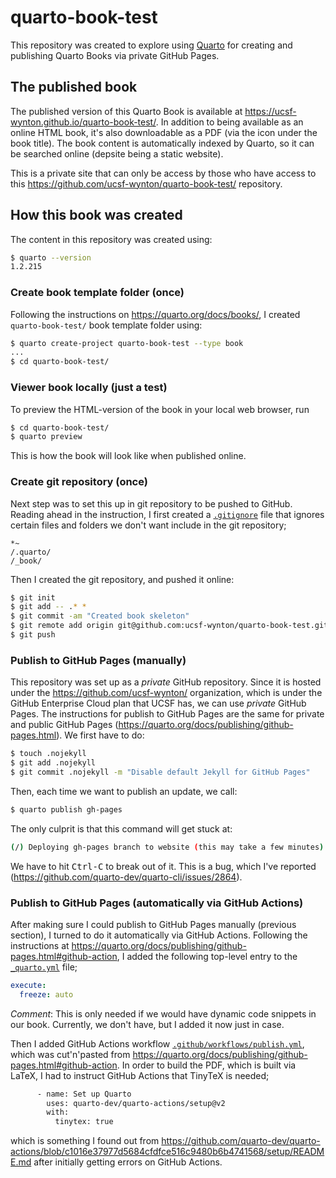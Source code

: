 # quarto-book-test

This repository was created to explore using [Quarto] for creating and publishing Quarto Books via private GitHub Pages.

## The published book

The published version of this Quarto Book is available at <https://ucsf-wynton.github.io/quarto-book-test/>.  In addition to being available as an online HTML book, it's also downloadable as a PDF (via the icon under the book title).  The book content is automatically indexed by Quarto, so it can be searched online (depsite being a static website).

This is a private site that can only be access by those who have access to this <https://github.com/ucsf-wynton/quarto-book-test/> repository.


## How this book was created

The content in this repository was created using:

```sh
$ quarto --version
1.2.215
```


### Create book template folder (once)

Following the instructions on <https://quarto.org/docs/books/>, I created `quarto-book-test/` book template folder using:

```sh
$ quarto create-project quarto-book-test --type book
...
$ cd quarto-book-test/
```


### Viewer book locally (just a test)

To preview the HTML-version of the book in your local web browser, run

```sh
$ cd quarto-book-test/
$ quarto preview
```

This is how the book will look like when published online.


### Create git repository (once)

Next step was to set this up in git repository to be pushed to GitHub.  Reading ahead in the instruction, I first created a [`.gitignore`](https://github.com/ucsf-wynton/quarto-book-test/blob/main/.gitignore) file that ignores certain files and folders we don't want include in the git repository;

```plain
*~
/.quarto/
/_book/
```

Then I created the git repository, and pushed it online:

```sh
$ git init
$ git add -- .* *
$ git commit -am "Created book skeleton"
$ git remote add origin git@github.com:ucsf-wynton/quarto-book-test.git
$ git push
```


### Publish to GitHub Pages (manually)

This repository was set up as a _private_ GitHub repository.  Since it is hosted under the <https://github.com/ucsf-wynton/> organization, which is under the GitHub Enterprise Cloud plan that UCSF has, we can use _private_ GitHub Pages.  The instructions for publish to GitHub Pages are the same for private and public GitHub Pages (<https://quarto.org/docs/publishing/github-pages.html>).  We first have to do:

```sh
$ touch .nojekyll
$ git add .nojekyll
$ git commit .nojekyll -m "Disable default Jekyll for GitHub Pages"
```

Then, each time we want to publish an update, we call:

```sh
$ quarto publish gh-pages
```

The only culprit is that this command will get stuck at:

```sh
(/) Deploying gh-pages branch to website (this may take a few minutes)
```

We have to hit <kbd>Ctrl-C</kbd> to break out of it.  This is a bug, which I've reported (<https://github.com/quarto-dev/quarto-cli/issues/2864>).



### Publish to GitHub Pages (automatically via GitHub Actions)

After making sure I could publish to GitHub Pages manually (previous section), I turned to do it automatically via GitHub Actions.  Following the instructions at <https://quarto.org/docs/publishing/github-pages.html#github-action>, I added the following top-level entry to the [`_quarto.yml`](https://github.com/ucsf-wynton/quarto-book-test/blob/main/_quarto.yml) file;

```yml
execute:
  freeze: auto
```

_Comment_: This is only needed if we would have dynamic code snippets in our book.  Currently, we don't have, but I added it now just in case.

Then I added GitHub Actions workflow [`.github/workflows/publish.yml`](https://github.com/ucsf-wynton/quarto-book-test/blob/main/.github/workflows/publish.yml), which was cut'n'pasted from <https://quarto.org/docs/publishing/github-pages.html#github-action>.  In order to build the PDF, which is built via LaTeX, I had to instruct GitHub Actions that TinyTeX is needed;

```sh
      - name: Set up Quarto
        uses: quarto-dev/quarto-actions/setup@v2
        with:
          tinytex: true
```

which is something I found out from <https://github.com/quarto-dev/quarto-actions/blob/c1016e37977d5684cfdfce516c9480b6b4741568/setup/README.md> after initially getting errors on GitHub Actions.


[Quarto]: https://quarto.org/
